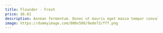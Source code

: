 ```yaml
---
title: Flounder - Fresh
price: $6.81
description: Aenean fermentum. Donec ut mauris eget massa tempor convallis. Nulla neque libero, convallis eget, eleifend luctus, ultricies eu, nibh.
image: https://dummyimage.com/800x500/9ede73/fff.png
---
```

